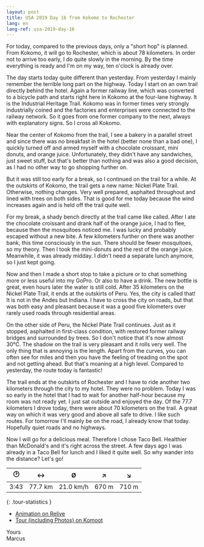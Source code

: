 ```yaml
---
layout: post
title: USA 2019 Day 16 from Kokomo to Rochester
lang: en
lang-ref: usa-2019-day-16
---
```


For today, compared to the previous days, only a "short hop" is planned. From Kokomo, it will go to Rochester, which is about 78 kilometers. In order not to arrive too early, I do quite slowly in the morning. By the time everything is ready and I'm on my way, ten o'clock is already over.

The day starts today quite different than yesterday. From yesterday I mainly remember the terrible long part on the highway. Today I start on an own trail directly behind the hotel. Again a former railway line, which was converted to a bicycle path and starts right here in Kokomo at the four-lane highway. It is the Industrial Heritage Trail. Kokomo was in former times very strongly industrially coined and the factories and enterprises were connected to the railway network. So it goes from one former company to the next, always with explanatory signs. So I cross all Kokomo.

Near the center of Kokomo from the trail, I see a bakery in a parallel street and since there was no breakfast in the hotel (better none than a bad one), I quickly turned off and armed myself with a chocolate croissant, mini donuts, and orange juice. Unfortunately, they didn't have any sandwiches, just sweet stuff, but that's better than nothing and was also a good decision, as I had no other way to go shopping further on.

But it was still too early for a break, so I continued on the trail for a while. At the outskirts of Kokomo, the trail gets a new name: Nickel Plate Trail. Otherwise, nothing changes. Very well prepared, asphalted throughout and lined with trees on both sides. That is good for me today because the wind increases again and is held off the trail quite well.

For my break, a shady bench directly at the trail came like called. After I ate the chocolate croissant and drank half of the orange juice, I had to flee, because then the mosquitoes noticed me. I was lucky and probably escaped without a new bite. A few kilometers further on there was another bank, this time consciously in the sun. There should be fewer mosquitoes, so my theory. Then I took the mini-donuts and the rest of the orange juice. Meanwhile, it was already midday. I didn't need a separate lunch anymore, so I just kept going.

Now and then I made a short stop to take a picture or to chat something more or less useful into my GoPro. Or also to have a drink. The new bottle is great, even hours later the water is still cold. After 35 kilometers on the Nickel Plate Trail, it ends at the outskirts of Peru. Yes, the city is called that! It is not in the Andes but Indiana. I have to cross the city on roads, but that was both easy and pleasant because it was a good five kilometers over rarely used roads through residential areas.

On the other side of Peru, the Nickel Plate Trail continues. Just as it stopped, asphalted in first-class condition, with restored former railway bridges and surrounded by trees. So I don't notice that it's now almost 30°C. The shadow on the trail is very pleasant and it rolls very well. The only thing that is annoying is the length. Apart from the curves, you can often see for miles and then you have the feeling of treading on the spot and not getting ahead. But that's moaning at a high level. Compared to yesterday, the route today is fantastic!

The trail ends at the outskirts of Rochester and I have to ride another two kilometers through the city to my hotel. They were no problem. Today I was so early in the hotel that I had to wait for another half-hour because my room was not ready yet. I just sat outside and enjoyed the day. Of the 77.7 kilometers I drove today, there were about 70 kilometers on the trail. A great way on which it was very good and above all safe to drive. I like such routes. For tomorrow I'll mainly be on the road, I already know that today. Hopefully quiet roads and no highways.

Now I will go for a delicious meal. Therefore I chose Taco Bell. Healthier than McDonald's and it's right across the street. A few days ago I was already in a Taco Bell for lunch and I liked it quite well. So why wander into the distance? Let's go!

| 🕑    | ↔      | Ø         | ↗     | ↘     |
| :--: | :-----: | :-------: | :---: | :---: |
| 3:43 | 77.7 km | 21.0 km/h | 670 m | 710 m |
{: .tour-statistics }

- [Animation on Relive](https://www.relive.cc/view/gh39758585515)
- [Tour (including Photos) on Komoot](https://www.komoot.com/tour/90056199/zoom)

Yours  
Marcus

<!-- - [Continue reading with day 17](/en/2019/08/30/USA-2019-Day-17/) -->
